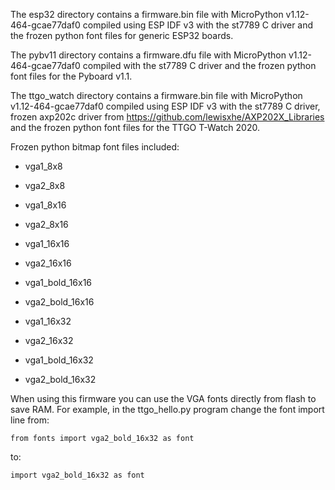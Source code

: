 
The esp32 directory contains a firmware.bin file with MicroPython
v1.12-464-gcae77daf0 compiled using ESP IDF v3 with the st7789 C driver and
the frozen python font files for generic ESP32 boards.

The pybv11 directory contains a firmware.dfu file with MicroPython
v1.12-464-gcae77daf0 compiled with the st7789 C driver and
the frozen python font files for the Pyboard v1.1.

The ttgo_watch directory contains a firmware.bin file with MicroPython
v1.12-464-gcae77daf0 compiled using ESP IDF v3 with the st7789
C driver, frozen axp202c driver from https://github.com/lewisxhe/AXP202X_Libraries
and the frozen python font files for the TTGO T-Watch 2020.


Frozen python bitmap font files included:

- vga1_8x8
- vga2_8x8

- vga1_8x16
- vga2_8x16

- vga1_16x16
- vga2_16x16

- vga1_bold_16x16
- vga2_bold_16x16

- vga1_16x32
- vga2_16x32

- vga1_bold_16x32
- vga2_bold_16x32

When using this firmware you can use the VGA fonts directly from flash to
save RAM. For example, in the ttgo_hello.py program change the font import
line from:

`from fonts import vga2_bold_16x32 as font`

to:

`import vga2_bold_16x32 as font`
